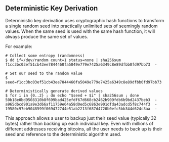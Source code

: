 ## Deterministic Key Derivation

Deterministic key derivation uses cryptographic hash functions to transform a single random seed into practically unlimited sets of seemingly random values. When the same seed is used with the same hash function, it will always produce the same set of values.

For example:
```
# Collect some entropy (randomness)
$ dd if=/dev/random count=1 status=none | sha256sum
f1cc3bc03ef51cb43ee7844460fa5049e779e7425a6349c8e89dfbb0fd97bb73  -

# Set our seed to the random value
$ seed=f1cc3bc03ef51cb43ee7844460fa5049e779e7425a6349c8e89dfbb0fd97bb73

# Deterministically generate derived values
$ for i in {0..2} ; do echo "$seed + $i" | sha256sum ; done
50b18e0bd9508310b8f699bad425efdf67d668cb2462b909fdb6b9bd2437beb3  -
a965dbcd901a9e3d66af11759e64a58d0ed5c6863e901dfda43adcd5f8c744f3  -
19580c97eb9048599f069472744e51ab2213f687d4720b0efc5bb344d624c3aa  -
```

This approach allows a user to backup just their seed value (typically 32 bytes) rather than backing up each individual key. Even with millions of different addresses receiving bitcoins, all the user needs to back up is their seed and reference to the deterministic algorithm used.